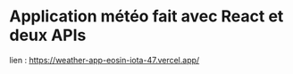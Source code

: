 # Application météo fait avec React et deux APIs

lien : https://weather-app-eosin-iota-47.vercel.app/

